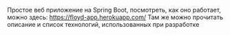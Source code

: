 Простое веб приложение на Spring Boot, посмотреть, как оно работает, можно здесь: https://floyd-app.herokuapp.com/
Там же можно прочитать описание и  список технологий, использованных при разработке 
